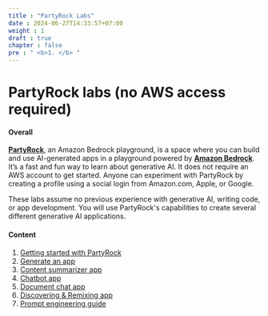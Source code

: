 ```yaml
---
title : "PartyRock Labs"
date : 2024-06-27T14:33:57+07:00
weight : 1
draft : true
chapter : false
pre : " <b>1. </b> "
---
```

# PartyRock labs (no AWS access required)

#### Overall
 [**PartyRock**](https://partyrock.aws/), an Amazon Bedrock playground, is a space where you can build and use AI-generated apps in a playground powered by [**Amazon Bedrock**](https://aws.amazon.com/bedrock/). It’s a fast and fun way to learn about generative AI. It does not require an AWS account to get started. Anyone can experiment with PartyRock by creating a profile using a social login from Amazon.com, Apple, or Google.
 
 These labs assume no previous experience with generative AI, writing code, or app development. You will use PartyRock's capabilities to create several different generative AI applications.


#### Content
 1. [Getting started with PartyRock](1.1-register/)
 2. [Generate an app](1.2-createapp/)
 3. [Content summarizer app](1.3-summaryapp/)
 4. [Chatbot app](1.4-chatbot/)
 5. [Document chat app](1.5-documentapp/)
 6. [Discovering & Remixing app](1.6-remixapp/)
 7. [Prompt engineering guide](1.7-prompteng/)


